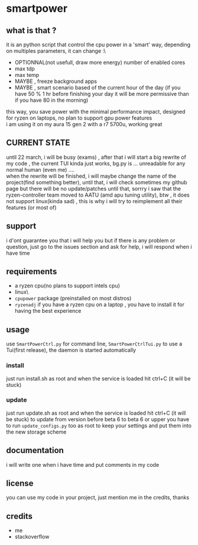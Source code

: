 # smartpower

## what is that ?
it is an python script that control the cpu power in a 'smart' way, depending on multiples parameters, it can change :\
 - OPTIONNAL(not usefull, draw more energy) number of enabled cores
 - max tdp
 - max temp
 - MAYBE , freeze background apps
 - MAYBE , smart scenario based of the current hour of the day (if you have 50 % 1 hr before finishing your day it will be more permissive than if you have 80 in the morning)

this way, you save power with the minimal performance impact, designed for ryzen on laptops, no plan to support gpu power features\
i am using it on my aura 15 gen 2 with a r7 5700u, working great

## CURRENT STATE
until 22 march, i will be busy (exams) , after that i will start a big rewrite of my code , the current TUI kinda just works, bg.py is ... unreadable for any normal human (even me) ....\
when the rewrite will be finished, i will maybe change the name of the project(find something better), until that, i will check sometimes my github page but there will be no update/patches until that, sorrry
i saw that the ryzen-controller team moved to AATU (amd apu tuning utility), btw , it does not support linux(kinda sad) , this is why i will try to reimplement all their features (or most of) 
## support
 i d'ont guarantee you that i will help you but if there is any problem or question, just go to the issues section and ask for help, i will respond when i have time

## requirements
- a ryzen cpu(no plans to support intels cpu)
- linux\
- `cpupower` package (preinstalled on most distros)
- `ryzenadj` if you have a ryzen cpu on a laptop , you have to install it for having the best experience
## usage
use `SmartPowerCtrl.py` for command line, `SmartPowerCtrlTui.py` to use a Tui(first release), the daemon is started automatically
### install
just run install.sh as root and when the service is loaded hit ctrl+C (it will be stuck)
### update
just run update.sh as root and when the service is loaded hit ctrl+C (it will be stuck)
to update from version before beta 6 to beta 6 or upper you have to run `update_configs.py` too as root to keep your settings and put them into the new storage scheme

## documentation
i will write one when i have time and put comments in my code

## license
you can use my code in your project, just mention me in the credits, thanks
## credits
- me
- stackoverflow

